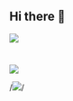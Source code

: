 ## Hi there 👋
<img src="https://skillicons.dev/icons?i=cpp,cs,unreal,visualstudio,vscode,github,gitlab,git)](https://skillicons.dev">

#
<img src="https://github-readme-stats.vercel.app/api/top-langs/?username=CO0K1EX&layout=compact&show_icons=true&theme=radical)](https://github.com/anuraghazra/github-readme-stats">

/*<img src="https://komarev.com/ghpvc/?username=your-github-CO0K1EX">*/
